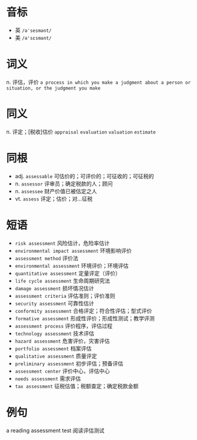 # 音标

- 英 `/əˈsesmənt/`
- 美 `/ə'sɛsmənt/`

# 词义

n. 评估，评价
`a process in which you make a judgment about a person or situation, or the judgment you make`

# 同义

n. 评定；[税收]估价
`appraisal` `evaluation` `valuation` `estimate`

# 同根

- adj. `assessable` 可估价的；可评价的；可征收的；可征税的
- n. `assessor` 评审员；确定税款的人；顾问
- n. `assessee` 财产价值已被估定之人
- vt. `assess` 评定；估价；对…征税

# 短语

- `risk assessment` 风险估计，危险率估计
- `environmental impact assessment` 环境影响评价
- `assessment method` 评价法
- `environmental assessment` 环境评价；环境评估
- `quantitative assessment` 定量评定（评价）
- `life cycle assessment` 生命周期研究法
- `damage assessment` 损坏情况估计
- `assessment criteria` 评估准则；评价准则
- `security assessment` 可靠性估计
- `conformity assessment` 合格评定；符合性评估；型式评价
- `formative assessment` 形成性评价；形成性测试；教学评测
- `assessment process` 评价程序，评估过程
- `technology assessment` 技术评估
- `hazard assessment` 危害评价，灾害评估
- `portfolio assessment` 档案评估
- `qualitative assessment` 质量评定
- `preliminary assessment` 初步评估；预备评估
- `assessment center` 评价中心，评估中心
- `needs assessment` 需求评估
- `tax assessment` 征税估值；税额查定；确定税款金额

# 例句

a reading assessment test
阅读评估测试



